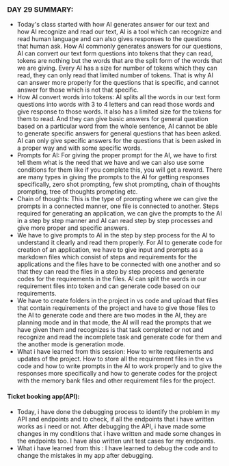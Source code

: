 ### DAY 29 SUMMARY: 
- Today's class started with how AI generates answer for our text and how AI recognize and read our text, AI is a tool which can recognize and read human language and can also gives responses to the questions that human ask. How AI commonly generates answers for our questions, AI can convert our text form questions into tokens that they can read, tokens are nothing but the words that are the split form of the words that we are giving. Every AI has a size for number of tokens which they can read, they can only read that limited number of tokens. That is why AI can answer more properly for the questions that is specific, and cannot answer for those which is not that specific. 
- How AI convert words into tokens: AI splits all the words in our text form questions into words with 3 to 4 letters and can read those words and give response to those words. It also has a limited size for the tokens for them to read. And they can give basic answers for general question based on a particular word from the whole sentence, AI cannot be able to generate specific answers for general questions that has been asked. AI can only give specific answers for the questions that is been asked in a proper way and with some specific words. 
- Prompts for AI: For giving the proper prompt for the AI, we have to first tell them what is the need that we have and we can also use some conditions for them like if you complete this, you will get a reward. There are many types in giving the prompts to the AI for getting responses specifically, zero shot prompting, few shot prompting, chain of thoughts prompting, tree of thoughts prompting etc. 
- Chain of thoughts: This is the type of prompting where we can give the prompts in a connected manner, one file is connected to another. Steps required for generating an application, we can give the prompts to the AI in a step by step manner and AI can read step by step processes and give more proper and specific answers. 
- We have to give prompts to AI in the step by step process for the AI to understand it clearly and read them properly. For AI to generate code for creation of an application, we have to give input and prompts as a markdown files which consist of steps and requirements for the applications and the files have to be connected with one another and so that they can read the files in a step by step process and generate codes for the requirements in the files. AI can split the words in our requirement files into token and can generate code based on our requirements.
- We have to create folders in the project in vs code and upload that files that contain requirements of the project and have to give those files to the AI to generate code and there are two modes in the AI, they are planning mode and in that mode, the AI will read the prompts that we have given them and recognizes is that task completed or not and recognize and read the incomplete task and generate code for them and the another mode is generation mode. 
- What i have learned from this session: How to write requirements and updates of the project. How to store all the requirement files in the vs code and how to write prompts in the AI to work properly and to give the responses more specifically and how to generate codes for the project with the memory bank files and other requirement files for the project.

#### Ticket booking app(API):
- Today, i have done the debugging process to identify the problem in my API and endpoints and to check, if all the endpoints that i have written works as i need or not. After debugging the API, i have made some changes in my conditions that i have written and made some changes in the endpoints too. I have also written unit test cases for my endpoints.
- What i have learned from this : I have learned to debug the code and to change the mistakes in my app after debugging. 